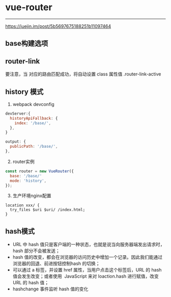 # vue-router

***

<https://juejin.im/post/5b5697675188251b11097464>

## base构建选项

## router-link

要注意，当 <router-link> 对应的路由匹配成功，将自动设置 class 属性值 .router-link-active

## history 模式

1. webpack devconfig

```js
devServer:{
  historyApiFallback: {
    index: '/base/',
  },
}

output: {
  publicPath: '/base/',
},
```

2. router实例

```js
const router = new VueRouter({
  base: '/base/'
  mode: 'history',
});
```

3. 生产环境nginx配置

```
location xxx/ {
  try_files $uri $uri/ /index.html;
}
```

## hash模式

- URL 中 hash 值只是客户端的一种状态，也就是说当向服务器端发出请求时，hash 部分不会被发送；
- hash 值的改变，都会在浏览器的访问历史中增加一个记录。因此我们能通过浏览器的回退、前进按钮控制hash 的切换；
- 可以通过 a 标签，并设置 href 属性，当用户点击这个标签后，URL 的 hash 值会发生改变；或者使用  JavaScript 来对 loaction.hash 进行赋值，改变 URL 的 hash 值；
- hashchange 事件监听 hash 值的变化
